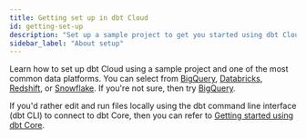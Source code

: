 ```yaml
---
title: Getting set up in dbt Cloud
id: getting-set-up
description: "Set up a sample project to get you started using dbt Cloud."
sidebar_label: "About setup"
---
```


Learn how to set up dbt Cloud using a sample project and one of the most common data platforms. You can select from [BigQuery](/docs/get-started/getting-started/getting-set-up/setting-up-bigquery), [Databricks](/docs/get-started/getting-started/getting-set-up/setting-up-databricks), [Redshift](/docs/get-started/getting-started/getting-set-up/setting-up-redshift), or [Snowflake](/docs/get-started/getting-started/getting-set-up/setting-up-snowflake). If you're not sure, then try [BigQuery](/docs/get-started/getting-started/getting-set-up/setting-up-bigquery). 

If you'd rather edit and run files locally using the dbt command line interface (dbt CLI) to connect to dbt Core, then you can refer to [Getting started using dbt Core](/docs/get-started/getting-started-dbt-core).
